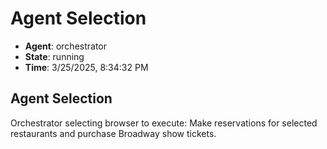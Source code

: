 # Agent Selection

- **Agent**: orchestrator
- **State**: running
- **Time**: 3/25/2025, 8:34:32 PM

## Agent Selection

Orchestrator selecting browser to execute: Make reservations for selected restaurants and purchase Broadway show tickets.

